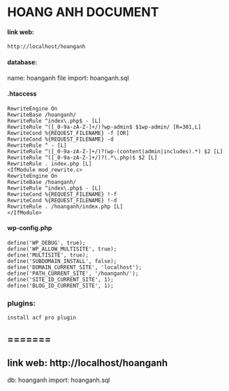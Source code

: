 # HOANG ANH DOCUMENT 
#### link web: 
    http://localhost/hoanganh
#### database:
name: hoanganh
file import: hoanganh.sql
#### .htaccess
```
RewriteEngine On
RewriteBase /hoanganh/
RewriteRule ^index\.php$ - [L]
RewriteRule ^([_0-9a-zA-Z-]+/)?wp-admin$ $1wp-admin/ [R=301,L]
RewriteCond %{REQUEST_FILENAME} -f [OR]
RewriteCond %{REQUEST_FILENAME} -d
RewriteRule ^ - [L]
RewriteRule ^([_0-9a-zA-Z-]+/)?(wp-(content|admin|includes).*) $2 [L]
RewriteRule ^([_0-9a-zA-Z-]+/)?(.*\.php)$ $2 [L]
RewriteRule . index.php [L]
<IfModule mod_rewrite.c>
RewriteEngine On
RewriteBase /hoanganh/
RewriteRule ^index\.php$ - [L]
RewriteCond %{REQUEST_FILENAME} !-f
RewriteCond %{REQUEST_FILENAME} !-d
RewriteRule . /hoanganh/index.php [L]
</IfModule>
```
#### wp-config.php
```
define('WP_DEBUG', true);
define('WP_ALLOW_MULTISITE', true);
define('MULTISITE', true);
define('SUBDOMAIN_INSTALL', false);
define('DOMAIN_CURRENT_SITE', 'localhost');
define('PATH_CURRENT_SITE', '/hoanganh/');
define('SITE_ID_CURRENT_SITE', 1);
define('BLOG_ID_CURRENT_SITE', 1);
```
### plugins: 
    install acf pro plugin


=======
--
link web: 
http://localhost/hoanganh
--
db: hoanganh
import: hoanganh.sql
